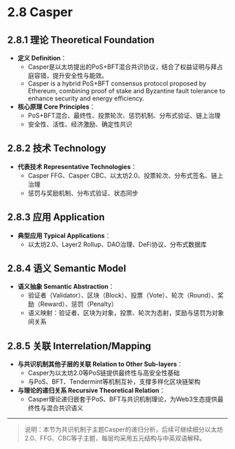 # 2.8 Casper

## 2.8.1 理论 Theoretical Foundation

- **定义 Definition**：
  - Casper是以太坊提出的PoS+BFT混合共识协议，结合了权益证明与拜占庭容错，提升安全性与能效。
  - Casper is a hybrid PoS+BFT consensus protocol proposed by Ethereum, combining proof of stake and Byzantine fault tolerance to enhance security and energy efficiency.
- **核心原理 Core Principles**：
  - PoS+BFT混合、最终性、投票轮次、惩罚机制、分布式验证、链上治理
  - 安全性、活性、经济激励、确定性共识

## 2.8.2 技术 Technology

- **代表技术 Representative Technologies**：
  - Casper FFG、Casper CBC、以太坊2.0、投票轮次、分布式签名、链上治理
  - 惩罚与奖励机制、分布式验证、状态同步

## 2.8.3 应用 Application

- **典型应用 Typical Applications**：
  - 以太坊2.0、Layer2 Rollup、DAO治理、DeFi协议、分布式数据库

## 2.8.4 语义 Semantic Model

- **语义抽象 Semantic Abstraction**：
  - 验证者（Validator）、区块（Block）、投票（Vote）、轮次（Round）、奖励（Reward）、惩罚（Penalty）
  - 语义映射：验证者、区块为对象，投票、轮次为态射，奖励与惩罚为对象间关系

## 2.8.5 关联 Interrelation/Mapping

- **与共识机制其他子层的关联 Relation to Other Sub-layers**：
  - Casper为以太坊2.0等PoS链提供最终性与高安全性基础
  - 与PoS、BFT、Tendermint等机制互补，支撑多样化区块链架构
- **与理论的递归关系 Recursive Theoretical Relation**：
  - Casper理论递归嵌套于PoS、BFT与共识机制理论，为Web3生态提供最终性与混合共识语义

---

> 说明：本节为共识机制子主题Casper的递归分析，后续可继续细分以太坊2.0、FFG、CBC等子主题，每层均采用五元结构与中英双语解释。
